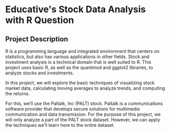 # Educative's Stock Data Analysis with R Question
## Project Description
R is a programming language and integrated environment that centers on statistics, but also has various applications in other fields. Stock and investment analysis is a technical domain that is well suited to R. This project uses basic R, as well as the quantmod and ggplot2 libraries, to analyze stocks and investments.

In this project, we will explore the basic techniques of visualizing stock market data, calculating moving averages to analyze trends, and computing the returns.

For this, we’ll use the Paltalk, Inc (PALT) stock. Paltalk is a communications software provider that develops secure solutions for multimedia communication and data transmission. For the purpose of this project, we will only analyze a part of the PALT stock dataset. However, we can apply the techniques we’ll learn here to the entire dataset.